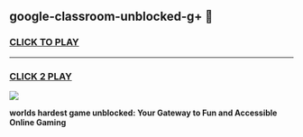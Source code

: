 
## google-classroom-unblocked-g+ 👋
<h3>
<a href="https://premium.freeplayer.one?title=google-classroom-unblocked-g+&ref=14F">CLICK TO PLAY</a></h3>
<hr>

<h3>
<a href="https://premium.freeplayer.one?title=google-classroom-unblocked-g+&ref=14F">CLICK 2 PLAY</a>
  
</h3>

<a href="https://premium.freeplayer.one?title=google-classroom-unblocked-g+&ref=12F/"><img src="https://clearcache.store/games.png"></a>


**worlds hardest game unblocked: Your Gateway to Fun and Accessible Online Gaming**
